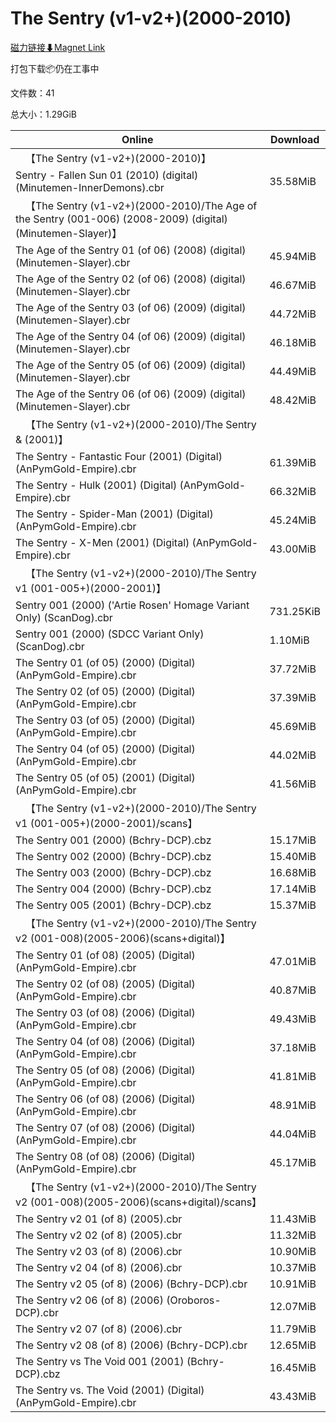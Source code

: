 # The Sentry (v1-v2+)(2000-2010)

[磁力链接⬇Magnet Link](magnet:?xt=urn:btih:b83d985e29d49cc47f2c5e6f019de1031c9c5397&dn=The%20Sentry%20%28v1-v2%2B%29%282000-2010%29)

打包下载📦仍在工事中

文件数：41

总大小：1.29GiB

Online | Download
--- | ---
&emsp;【The Sentry (v1-v2+)(2000-2010)】 | 
Sentry - Fallen Sun 01 (2010) (digital) (Minutemen-InnerDemons).cbr | 35.58MiB
&emsp;【The Sentry (v1-v2+)(2000-2010)/The Age of the Sentry (001-006) (2008-2009) (digital) (Minutemen-Slayer)】 | 
The Age of the Sentry 01 (of 06) (2008) (digital) (Minutemen-Slayer).cbr | 45.94MiB
The Age of the Sentry 02 (of 06) (2008) (digital) (Minutemen-Slayer).cbr | 46.67MiB
The Age of the Sentry 03 (of 06) (2009) (digital) (Minutemen-Slayer).cbr | 44.72MiB
The Age of the Sentry 04 (of 06) (2009) (digital) (Minutemen-Slayer).cbr | 46.18MiB
The Age of the Sentry 05 (of 06) (2009) (digital) (Minutemen-Slayer).cbr | 44.49MiB
The Age of the Sentry 06 (of 06) (2009) (digital) (Minutemen-Slayer).cbr | 48.42MiB
&emsp;【The Sentry (v1-v2+)(2000-2010)/The Sentry & (2001)】 | 
The Sentry - Fantastic Four (2001) (Digital) (AnPymGold-Empire).cbr | 61.39MiB
The Sentry - Hulk (2001) (Digital) (AnPymGold-Empire).cbr | 66.32MiB
The Sentry - Spider-Man (2001) (Digital) (AnPymGold-Empire).cbr | 45.24MiB
The Sentry - X-Men (2001) (Digital) (AnPymGold-Empire).cbr | 43.00MiB
&emsp;【The Sentry (v1-v2+)(2000-2010)/The Sentry v1 (001-005+)(2000-2001)】 | 
Sentry 001 (2000) ('Artie Rosen' Homage Variant Only) (ScanDog).cbr | 731.25KiB
Sentry 001 (2000) (SDCC Variant Only) (ScanDog).cbr | 1.10MiB
The Sentry 01 (of 05) (2000) (Digital) (AnPymGold-Empire).cbr | 37.72MiB
The Sentry 02 (of 05) (2000) (Digital) (AnPymGold-Empire).cbr | 37.39MiB
The Sentry 03 (of 05) (2000) (Digital) (AnPymGold-Empire).cbr | 45.69MiB
The Sentry 04 (of 05) (2000) (Digital) (AnPymGold-Empire).cbr | 44.02MiB
The Sentry 05 (of 05) (2001) (Digital) (AnPymGold-Empire).cbr | 41.56MiB
&emsp;【The Sentry (v1-v2+)(2000-2010)/The Sentry v1 (001-005+)(2000-2001)/scans】 | 
The Sentry 001 (2000) (Bchry-DCP).cbz | 15.17MiB
The Sentry 002 (2000) (Bchry-DCP).cbz | 15.40MiB
The Sentry 003 (2000) (Bchry-DCP).cbz | 16.68MiB
The Sentry 004 (2000) (Bchry-DCP).cbz | 17.14MiB
The Sentry 005 (2001) (Bchry-DCP).cbz | 15.37MiB
&emsp;【The Sentry (v1-v2+)(2000-2010)/The Sentry v2 (001-008)(2005-2006)(scans+digital)】 | 
The Sentry 01 (of 08) (2005) (Digital) (AnPymGold-Empire).cbr | 47.01MiB
The Sentry 02 (of 08) (2005) (Digital) (AnPymGold-Empire).cbr | 40.87MiB
The Sentry 03 (of 08) (2006) (Digital) (AnPymGold-Empire).cbr | 49.43MiB
The Sentry 04 (of 08) (2006) (Digital) (AnPymGold-Empire).cbr | 37.18MiB
The Sentry 05 (of 08) (2006) (Digital) (AnPymGold-Empire).cbr | 41.81MiB
The Sentry 06 (of 08) (2006) (Digital) (AnPymGold-Empire).cbr | 48.91MiB
The Sentry 07 (of 08) (2006) (Digital) (AnPymGold-Empire).cbr | 44.04MiB
The Sentry 08 (of 08) (2006) (Digital) (AnPymGold-Empire).cbr | 45.17MiB
&emsp;【The Sentry (v1-v2+)(2000-2010)/The Sentry v2 (001-008)(2005-2006)(scans+digital)/scans】 | 
The Sentry v2 01 (of 8) (2005).cbr | 11.43MiB
The Sentry v2 02 (of 8) (2005).cbr | 11.32MiB
The Sentry v2 03 (of 8) (2006).cbr | 10.90MiB
The Sentry v2 04 (of 8) (2006).cbr | 10.37MiB
The Sentry v2 05 (of 8) (2006) (Bchry-DCP).cbr | 10.91MiB
The Sentry v2 06 (of 8) (2006) (Oroboros-DCP).cbr | 12.07MiB
The Sentry v2 07 (of 8) (2006).cbr | 11.79MiB
The Sentry v2 08 (of 8) (2006) (Bchry-DCP).cbr | 12.65MiB
The Sentry vs The Void 001 (2001) (Bchry-DCP).cbz | 16.45MiB
The Sentry vs. The Void (2001) (Digital) (AnPymGold-Empire).cbr | 43.43MiB